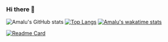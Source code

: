 ### Hi there 👋

![Amalu's GitHub stats](https://github-readme-stats.vercel.app/api?username=amalu-sajeev-me&show_icons=true&include_all_commits=true&count_private=true)
[![Top Langs](https://github-readme-stats.vercel.app/api/top-langs/?username=amalu-sajeev-me&layout=compact&hide_progress=true)](https://github.com/amalu-sajeev-me)
[![Amalu's wakatime stats](https://github-readme-stats.vercel.app/api/wakatime?username=amalu-sajeev-me)](https://github.com/amalu-sajeev-me)

[![Readme Card](https://github-readme-stats.vercel.app/api/pin/?username=amalu-sajeev-me&repo=todo-task-manager)](https://github.com/amalu-sajeev-me/todo-task-manager)
